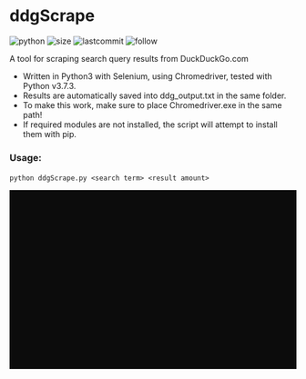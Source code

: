 # ddgScrape
![python](https://img.shields.io/pypi/pyversions/Django.svg)
![size](https://img.shields.io/github/size/ak-wa/ddgScrape/ddgScrape.py.svg)
![lastcommit](https://img.shields.io/github/last-commit/ak-wa/ddgScrape.svg)
![follow](https://img.shields.io/github/followers/ak-wa.svg?label=Follow&style=social)

A tool for scraping search query results from DuckDuckGo.com
* Written in Python3 with Selenium, using Chromedriver, tested with Python v3.7.3.
* Results are automatically saved into ddg_output.txt in the same folder.
* To make this work, make sure to place Chromedriver.exe in the same path!
* If required modules are not installed, the script will attempt to install them with pip.
### Usage:
`python ddgScrape.py <search term> <result amount>` 

![](preview_2.gif)
